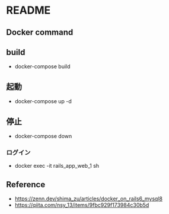 # README

## Docker command

## build

- docker-compose build

## 起動

- docker-compose up -d

## 停止

- docker-compose down

### ログイン

- docker exec -it rails_app_web_1 sh

## Reference

- https://zenn.dev/shima_zu/articles/docker_on_rails6_mysql8
- https://qiita.com/nsy_13/items/9fbc929f173984c30b5d
